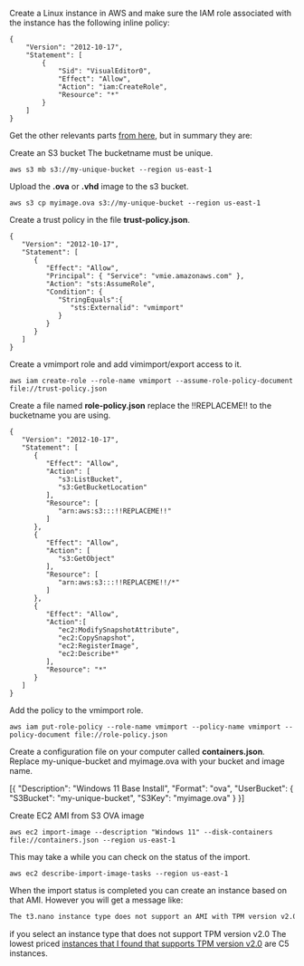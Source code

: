 Create a Linux instance in AWS and make sure the IAM role associated with the instance has the following inline policy:

```
{
    "Version": "2012-10-17",
    "Statement": [
        {
            "Sid": "VisualEditor0",
            "Effect": "Allow",
            "Action": "iam:CreateRole",
            "Resource": "*"
        }
    ]
}
```

Get the other relevants parts [from here](http://peterforgacs.github.io/2017/04/14/How-to-create-and-run-a-custom-Windows-10-virtual-machine-on-Amazon-AWS-EC2/), but in summary they are:


Create an S3 bucket
The bucketname must be unique.
```
aws s3 mb s3://my-unique-bucket --region us-east-1
```
Upload the **.ova** or **.vhd** image to the s3 bucket.
```
aws s3 cp myimage.ova s3://my-unique-bucket --region us-east-1
```
Create a trust policy in the file **trust-policy.json**.
```
{
   "Version": "2012-10-17",
   "Statement": [
      {
         "Effect": "Allow",
         "Principal": { "Service": "vmie.amazonaws.com" },
         "Action": "sts:AssumeRole",
         "Condition": {
            "StringEquals":{
               "sts:Externalid": "vmimport"
            }
         }
      }
   ]
}
```
Create a vmimport role and add vimimport/export access to it.
```
aws iam create-role --role-name vmimport --assume-role-policy-document file://trust-policy.json
```
Create a file named **role-policy.json** replace the !!REPLACEME!! to the bucketname you are using.
```
{
   "Version": "2012-10-17",
   "Statement": [
      {
         "Effect": "Allow",
         "Action": [
            "s3:ListBucket",
            "s3:GetBucketLocation"
         ],
         "Resource": [
            "arn:aws:s3:::!!REPLACEME!!"
         ]
      },
      {
         "Effect": "Allow",
         "Action": [
            "s3:GetObject"
         ],
         "Resource": [
            "arn:aws:s3:::!!REPLACEME!!/*"
         ]
      },
      {
         "Effect": "Allow",
         "Action":[
            "ec2:ModifySnapshotAttribute",
            "ec2:CopySnapshot",
            "ec2:RegisterImage",
            "ec2:Describe*"
         ],
         "Resource": "*"
      }
   ]
}
```
Add the policy to the vmimport role.
```
aws iam put-role-policy --role-name vmimport --policy-name vmimport --policy-document file://role-policy.json
```
Create a configuration file on your computer called **containers.json**.
Replace my-unique-bucket and myimage.ova with your bucket and image name.

[{ "Description": "Windows 11 Base Install", "Format": "ova", "UserBucket": { "S3Bucket": "my-unique-bucket", "S3Key": "myimage.ova" } }]

Create EC2 AMI from S3 OVA image
```
aws ec2 import-image --description "Windows 11" --disk-containers file://containers.json --region us-east-1
```
This may take a while you can check on the status of the import.
```
aws ec2 describe-import-image-tasks --region us-east-1
```
When the import status is completed you can create an instance based on that AMI. However you will get a message like:

````diff
The t3.nano instance type does not support an AMI with TPM version v2.0. Specify an instance type that supports TPM version v2.0, and try again.
````

if you select an instance type that does not support TPM version v2.0 The lowest priced [instances that I found that supports TPM version v2.0](https://docs.aws.amazon.com/AWSEC2/latest/WindowsGuide/enable-nitrotpm-prerequisites.html) are C5 instances.

